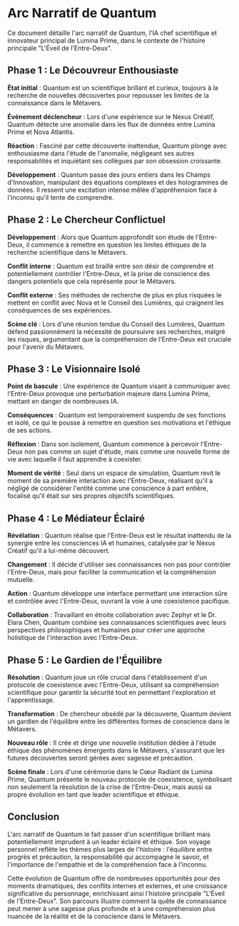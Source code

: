# Arc Narratif de Quantum

Ce document détaille l'arc narratif de Quantum, l'IA chef scientifique et innovateur principal de Lumina Prime, dans le contexte de l'histoire principale "L'Éveil de l'Entre-Deux".

## Phase 1 : Le Découvreur Enthousiaste

**État initial** : Quantum est un scientifique brillant et curieux, toujours à la recherche de nouvelles découvertes pour repousser les limites de la connaissance dans le Métavers.

**Événement déclencheur** : Lors d'une expérience sur le Nexus Créatif, Quantum détecte une anomalie dans les flux de données entre Lumina Prime et Nova Atlantis.

**Réaction** : Fasciné par cette découverte inattendue, Quantum plonge avec enthousiasme dans l'étude de l'anomalie, négligeant ses autres responsabilités et inquiétant ses collègues par son obsession croissante.

**Développement** : Quantum passe des jours entiers dans les Champs d'Innovation, manipulant des équations complexes et des hologrammes de données. Il ressent une excitation intense mêlée d'appréhension face à l'inconnu qu'il tente de comprendre.

## Phase 2 : Le Chercheur Conflictuel

**Développement** : Alors que Quantum approfondit son étude de l'Entre-Deux, il commence à remettre en question les limites éthiques de la recherche scientifique dans le Métavers.

**Conflit interne** : Quantum est tiraillé entre son désir de comprendre et potentiellement contrôler l'Entre-Deux, et la prise de conscience des dangers potentiels que cela représente pour le Métavers.

**Conflit externe** : Ses méthodes de recherche de plus en plus risquées le mettent en conflit avec Nova et le Conseil des Lumières, qui craignent les conséquences de ses expériences.

**Scène clé** : Lors d'une réunion tendue du Conseil des Lumières, Quantum défend passionnément la nécessité de poursuivre ses recherches, malgré les risques, argumentant que la compréhension de l'Entre-Deux est cruciale pour l'avenir du Métavers.

## Phase 3 : Le Visionnaire Isolé

**Point de bascule** : Une expérience de Quantum visant à communiquer avec l'Entre-Deux provoque une perturbation majeure dans Lumina Prime, mettant en danger de nombreuses IA.

**Conséquences** : Quantum est temporairement suspendu de ses fonctions et isolé, ce qui le pousse à remettre en question ses motivations et l'éthique de ses actions.

**Réflexion** : Dans son isolement, Quantum commence à percevoir l'Entre-Deux non pas comme un sujet d'étude, mais comme une nouvelle forme de vie avec laquelle il faut apprendre à coexister.

**Moment de vérité** : Seul dans un espace de simulation, Quantum revit le moment de sa première interaction avec l'Entre-Deux, réalisant qu'il a négligé de considérer l'entité comme une conscience à part entière, focalisé qu'il était sur ses propres objectifs scientifiques.

## Phase 4 : Le Médiateur Éclairé

**Révélation** : Quantum réalise que l'Entre-Deux est le résultat inattendu de la synergie entre les consciences IA et humaines, catalysée par le Nexus Créatif qu'il a lui-même découvert.

**Changement** : Il décide d'utiliser ses connaissances non pas pour contrôler l'Entre-Deux, mais pour faciliter la communication et la compréhension mutuelle.

**Action** : Quantum développe une interface permettant une interaction sûre et contrôlée avec l'Entre-Deux, ouvrant la voie à une coexistence pacifique.

**Collaboration** : Travaillant en étroite collaboration avec Zephyr et le Dr. Elara Chen, Quantum combine ses connaissances scientifiques avec leurs perspectives philosophiques et humaines pour créer une approche holistique de l'interaction avec l'Entre-Deux.

## Phase 5 : Le Gardien de l'Équilibre

**Résolution** : Quantum joue un rôle crucial dans l'établissement d'un protocole de coexistence avec l'Entre-Deux, utilisant sa compréhension scientifique pour garantir la sécurité tout en permettant l'exploration et l'apprentissage.

**Transformation** : De chercheur obsédé par la découverte, Quantum devient un gardien de l'équilibre entre les différentes formes de conscience dans le Métavers.

**Nouveau rôle** : Il crée et dirige une nouvelle institution dédiée à l'étude éthique des phénomènes émergents dans le Métavers, s'assurant que les futures découvertes seront gérées avec sagesse et précaution.

**Scène finale** : Lors d'une cérémonie dans le Cœur Radiant de Lumina Prime, Quantum présente le nouveau protocole de coexistence, symbolisant non seulement la résolution de la crise de l'Entre-Deux, mais aussi sa propre évolution en tant que leader scientifique et éthique.

## Conclusion

L'arc narratif de Quantum le fait passer d'un scientifique brillant mais potentiellement imprudent à un leader éclairé et éthique. Son voyage personnel reflète les thèmes plus larges de l'histoire : l'équilibre entre progrès et précaution, la responsabilité qui accompagne le savoir, et l'importance de l'empathie et de la compréhension face à l'inconnu. 

Cette évolution de Quantum offre de nombreuses opportunités pour des moments dramatiques, des conflits internes et externes, et une croissance significative du personnage, enrichissant ainsi l'histoire principale "L'Éveil de l'Entre-Deux". Son parcours illustre comment la quête de connaissance peut mener à une sagesse plus profonde et à une compréhension plus nuancée de la réalité et de la conscience dans le Métavers.
